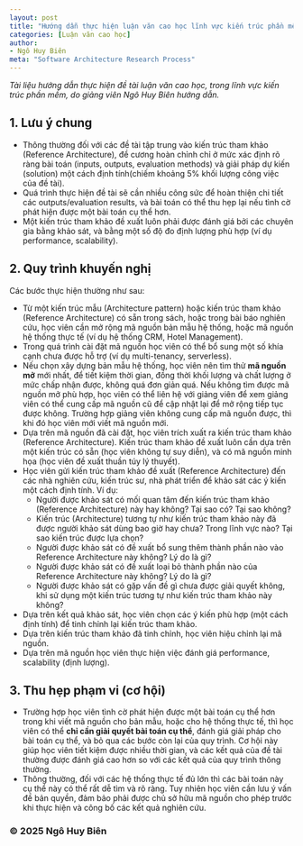 ```yaml
---
layout: post
title: "Hướng dẫn thực hiện luận văn cao học lĩnh vực kiến trúc phần mềm"
categories: [Luận văn cao học]
author:
- Ngô Huy Biên
meta: "Software Architecture Research Process"
---
```

_Tài liệu hướng dẫn thực hiện đề tài luận văn cao học, trong lĩnh vực kiến trúc phần mềm, do giảng viên Ngô Huy Biên hướng dẫn._

## 1. Lưu ý chung
* Thông thường đối với các đề tài tập trung vào kiến trúc tham khảo (Reference Architecture), đề cương hoàn chỉnh chỉ ở mức xác định rõ ràng bài toán (inputs, outputs, evaluation methods) và giải pháp dự kiến (solution) một cách định tính(chiếm khoảng 5% khối lượng công việc của đề tài).
* Quá trình thực hiện đề tài sẽ cần nhiều công sức để hoàn thiện chi tiết các outputs/evaluation results, và bài toán có thể thu hẹp lại nếu tình cờ phát hiện được một bài toán cụ thể hơn.
* Một kiến trúc tham khảo đề xuất luôn phải được đánh giá bởi các chuyên gia bằng khảo sát, và bằng một số độ đo định lượng phù hợp (ví dụ performance, scalability).

## 2. Quy trình khuyến nghị
Các bước thực hiện thường như sau:
* Từ một kiến trúc mẫu (Architecture pattern) hoặc kiến trúc tham khảo (Reference Architecture) có sẵn trong sách, hoặc trong bài báo nghiên cứu, học viên cần mở rộng mã nguồn bản mẫu hệ thống, hoặc mã nguồn hệ thống thực tế (ví dụ hệ thống CRM, Hotel Management).
* Trong quá trình cài đặt mã nguồn học viên có thể bổ sung một số khía cạnh chưa được hỗ trợ (ví dụ multi-tenancy, serverless).
* Nếu chọn xây dựng bản mẫu hệ thống, học viên nên tìm thử **mã nguồn mở** mới nhất, để tiết kiệm thời gian, đồng thời khối lượng và chất lượng ở mức chấp nhận được, không quá đơn giản quá. Nếu không tìm được mã nguồn mở phù hợp, học viên có thể liên hệ với giảng viên để xem giảng viên có thể cung cấp mã nguồn cũ để cập nhật lại để mở rộng tiếp tục được không. Trường hợp giảng viên không cung cấp mã nguồn được, thì khi đó học viên mới viết mã nguồn mới.
* Dựa trên mã nguồn đã cài đặt, học viên trích xuất ra kiến trúc tham khảo (Reference Architecture). Kiến trúc tham khảo đề xuất luôn cần dựa trên một kiến trúc có sẵn (học viên không tự suy diễn), và có mã nguồn minh họa (học viên đề xuất thuần túy lý thuyết).
* Học viên gửi kiến trúc tham khảo đề xuất (Reference Architecture) đến các nhà nghiên cứu, kiến trúc sư, nhà phát triển để khảo sát các ý kiến một cách định tính. Ví dụ:
    * Người được khảo sát có mối quan tâm đến kiến trúc tham khảo (Reference Architecture) này hay không? Tại sao có? Tại sao không?
    * Kiến trúc (Architecture) tương tự như kiến trúc tham khảo này đã được người khảo sát dùng bao giờ hay chưa? Trong lĩnh vực nào? Tại sao kiến trúc được lựa chọn?
    * Người được khảo sát có đề xuất bổ sung thêm thành phần nào vào Reference Architecture này không? Lý do là gì?
    * Người được khảo sát có đề xuất loại bỏ thành phần nào của Reference Architecture này không? Lý do là gì?
    * Người được khảo sát có gặp vấn đề gì chưa được giải quyết không, khi sử dụng một kiến trúc tương tự như kiến trúc tham khảo này không?
* Dựa trên kết quả khảo sát, học viên chọn các ý kiến phù hợp (một cách định tính) để tinh chỉnh lại kiến trúc tham khảo.
* Dựa trên kiến trúc tham khảo đã tinh chỉnh, học viên hiệu chỉnh lại mã nguồn.
* Dựa trên mã nguồn học viên thực hiện việc đánh giá performance, scalability (định lượng).

## 3. Thu hẹp phạm vi (cơ hội)
* Trường hợp học viên tình cờ phát hiện được một bài toán cụ thể hơn trong khi viết mã nguồn cho bản mẫu, hoặc cho hệ thống thực tế, thì học viên có thể **chỉ cần giải quyết bài toán cụ thể**, đánh giá giải pháp cho bài toán cụ thể, và bỏ qua các bước còn lại của quy trình. Cơ hội này giúp học viên tiết kiệm được nhiều thời gian, và các kết quả của đề tài thường được đánh giá cao hơn so với các kết quả của quy trình thông thường.
* Thông thường, đối với các hệ thống thực tế đủ lớn thì các bài toán này cụ thể này có thể rất dễ tìm và rõ ràng. Tuy nhiên học viên cần lưu ý vấn đề bản quyền, đảm bảo phải được chủ sở hữu mã nguồn cho phép trước khi thực hiện và công bố các kết quả nghiên cứu.

### &copy; 2025 Ngô Huy Biên
